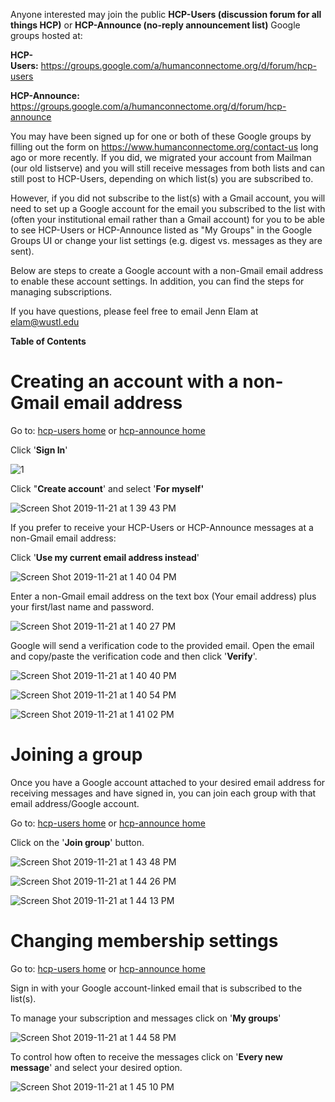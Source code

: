Anyone interested may join the public **HCP-Users (discussion forum for all things HCP)** or **HCP-Announce (no-reply announcement list)** Google groups hosted at:

**HCP-Users:** <https://groups.google.com/a/humanconnectome.org/d/forum/hcp-users>

**HCP-Announce:** <https://groups.google.com/a/humanconnectome.org/d/forum/hcp-announce>

You may have been signed up for one or both of these Google groups by filling out the form on <https://www.humanconnectome.org/contact-us> long ago or more recently. If you did, we migrated your account from Mailman (our old listserve) and you will still receive messages from both lists and can still post to HCP-Users, depending on which list(s) you are subscribed to.

However, if you did not subscribe to the list(s) with a Gmail account, you will need to set up a Google account for the email you subscribed to the list with (often your institutional email rather than a Gmail account) for you to be able to see HCP-Users or HCP-Announce listed as "My Groups" in the Google Groups UI or change your list settings (e.g. digest vs. messages as they are sent).

Below are steps to create a Google account with a non-Gmail email address to enable these account settings. In addition, you can find the steps for managing subscriptions. 

If you have questions, please feel free to email Jenn Elam at elam@wustl.edu

  


**Table of Contents**

# Creating an account with a non-Gmail email address

Go to: [hcp-users home](https://groups.google.com/a/humanconnectome.org/d/forum/hcp-users) or [hcp-announce home](https://groups.google.com/a/humanconnectome.org/d/forum/hcp-announce)

Click '**Sign In**'

![1](https://github.com/jese11/HCP-wiki-public/assets/7256156/251d66d8-a9c7-4f9c-ae71-4a017d59c4ca)

  


Click "**Create account**' and select '**For myself'**

 ![Screen Shot 2019-11-21 at 1 39 43 PM](https://github.com/jese11/HCP-wiki-public/assets/7256156/edd1b57e-ce7e-4fb0-9e21-c2b35624bb9f)


If you prefer to receive your HCP-Users or HCP-Announce messages at a non-Gmail email address:

Click '**Use my current email address instead**'

![Screen Shot 2019-11-21 at 1 40 04 PM](https://github.com/jese11/HCP-wiki-public/assets/7256156/5a4f82e1-317c-4f8e-858f-00ac58f9b331)

  


Enter a non-Gmail email address on the text box (Your email address) plus your first/last name and password.
 
![Screen Shot 2019-11-21 at 1 40 27 PM](https://github.com/jese11/HCP-wiki-public/assets/7256156/16603cc6-89bf-4bcb-b768-decf6e7f5b99)

  


Google will send a verification code to the provided email. Open the email and copy/paste the verification code and then click '**Verify**'.

![Screen Shot 2019-11-21 at 1 40 40 PM](https://github.com/jese11/HCP-wiki-public/assets/7256156/041affaf-0683-4982-bf1a-aa5b34fc5bf0)


![Screen Shot 2019-11-21 at 1 40 54 PM](https://github.com/jese11/HCP-wiki-public/assets/7256156/9b0ab0c7-0960-44f9-9ec6-35b052d7157e)

  
 
![Screen Shot 2019-11-21 at 1 41 02 PM](https://github.com/jese11/HCP-wiki-public/assets/7256156/f4e5bbbb-044b-490a-8cc0-fb357621b856)

  


  


# Joining a group

  


Once you have a Google account attached to your desired email address for receiving messages and have signed in, you can join each group with that email address/Google account.

Go to: [hcp-users home](https://groups.google.com/a/humanconnectome.org/d/forum/hcp-users) or [hcp-announce home](https://groups.google.com/a/humanconnectome.org/d/forum/hcp-announce)

Click on the '**Join group**' button. 

![Screen Shot 2019-11-21 at 1 43 48 PM](https://github.com/jese11/HCP-wiki-public/assets/7256156/bc006a0f-b683-43c6-94b2-448e928c4878)

  


![Screen Shot 2019-11-21 at 1 44 26 PM](https://github.com/jese11/HCP-wiki-public/assets/7256156/daeccd8e-5f90-4e3d-a2ee-9687206b66cd)

  

![Screen Shot 2019-11-21 at 1 44 13 PM](https://github.com/jese11/HCP-wiki-public/assets/7256156/2ef00b30-4932-488b-8ccf-f5567a3cfe7e)

  


  


# Changing membership settings

  


Go to: [hcp-users home](https://groups.google.com/a/humanconnectome.org/d/forum/hcp-users) or [hcp-announce home](https://groups.google.com/a/humanconnectome.org/d/forum/hcp-announce)

Sign in with your Google account-linked email that is subscribed to the list(s).

To manage your subscription and messages click on '**My groups**'

  

![Screen Shot 2019-11-21 at 1 44 58 PM](https://github.com/jese11/HCP-wiki-public/assets/7256156/8609cb83-90fe-4c5c-a712-e415ed11dd31)

  


To control how often to receive the messages click on '**Every new message**' and select your desired option.

![Screen Shot 2019-11-21 at 1 45 10 PM](https://github.com/jese11/HCP-wiki-public/assets/7256156/b4e83e56-c80f-4e28-836d-9fd1094d7bb9)

  


  


  



